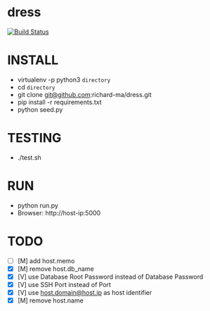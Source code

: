 # dress

[![Build Status](https://travis-ci.org/richard-ma/dress.svg?branch=master)](https://travis-ci.org/richard-ma/dress)

# INSTALL
* virtualenv -p python3 `directory`
* cd `directory`
* git clone git@github.com:richard-ma/dress.git
* pip install -r requirements.txt
* python seed.py

# TESTING
* ./test.sh

# RUN
* python run.py
* Browser: http://host-ip:5000

# TODO
* [ ] [M] add host.memo
* [x] [M] remove host.db_name
* [x] [V] use Database Root Password instead of Database Password
* [x] [V] use SSH Port instead of Port
* [x] [V] use host.domain@host.ip as host identifier
* [x] [M] remove host.name
